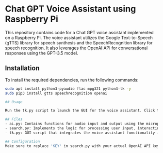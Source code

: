 # Chat GPT Voice Assistant using Raspberry Pi

This repository contains code for a Chat GPT voice assistant implemented on a Raspberry Pi. The voice assistant utilizes the Google Text-to-Speech (gTTS) library for speech synthesis and the SpeechRecognition library for speech recognition. It also leverages the OpenAI API for conversational responses using the GPT-3.5 model.

## Installation

To install the required dependencies, run the following commands:

```bash
sudo apt install python3-pyaudio flac mpg321 python3-tk -y
sudo pip3 install gtts speechrecognition openai

## Usage

Run the tk.py script to launch the GUI for the voice assistant. Click the "Speak" button to activate the assistant, which will listen for your voice input and respond accordingly.

## Files
- ai.py: Contains functions for audio input and output using the microphone and gTTS library.
- search.py: Implements the logic for processing user input, interacting with the OpenAI API, and generating responses.
- tk.py: GUI script that integrates the voice assistant functionality into a Tkinter window.

## Configuration
Make sure to replace 'KEY' in search.py with your actual OpenAI API key for the assistant to function properly.

